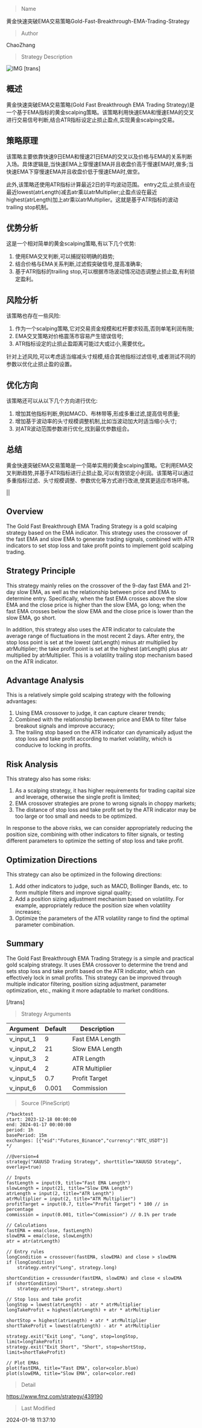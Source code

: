 
> Name

黄金快速突破EMA交易策略Gold-Fast-Breakthrough-EMA-Trading-Strategy

> Author

ChaoZhang

> Strategy Description

![IMG](https://www.fmz.com/upload/asset/f8bb85dbd141122415.png)
[trans]

## 概述

黄金快速突破EMA交易策略(Gold Fast Breakthrough EMA Trading Strategy)是一个基于EMA指标的黄金scalping策略。该策略利用快速EMA和慢速EMA的交叉进行交易信号判断,结合ATR指标设定止损止盈点,实现黄金scalping交易。

## 策略原理

该策略主要依靠快速9日EMA和慢速21日EMA的交叉以及价格与EMA的关系判断入场。具体逻辑是,当快速EMA上穿慢速EMA并且收盘价高于慢速EMA时,做多;当快速EMA下穿慢速EMA并且收盘价低于慢速EMA时,做空。

此外,该策略还使用ATR指标计算最近2日的平均波动范围。 entry之后,止损点设在最近lowest(atrLength)减去atr乘以atrMultiplier;止盈点设在最近highest(atrLength)加上atr乘以atrMultiplier。这就是基于ATR指标的波动 trailing stop机制。

## 优势分析

这是一个相对简单的黄金scalping策略,有以下几个优势:

1. 使用EMA交叉判断,可以捕捉较明确的趋势;
2. 结合价格与EMA关系判断,过滤假突破信号,提高准确率;  
3. 基于ATR指标的trailing stop,可以根据市场波动情况动态调整止损止盈,有利锁定盈利。

## 风险分析

该策略也存在一些风险:  

1. 作为一个scalping策略,它对交易资金规模和杠杆要求较高,否则单笔利润有限;
2. EMA交叉策略对价格震荡市容易产生错误信号;  
3. ATR指标设定的止损止盈距离可能过大或过小,需要优化。

针对上述风险,可以考虑适当缩减头寸规模,结合其他指标过滤信号,或者测试不同的参数以优化止损止盈的设置。

## 优化方向  

该策略还可以从以下几个方向进行优化:

1. 增加其他指标判断,例如MACD、布林带等,形成多重过滤,提高信号质量;  
2. 增加基于波动率的头寸规模调整机制,比如当波动加大时适当缩小头寸;
3. 对ATR波动范围参数进行优化,找到最优参数组合。

## 总结

黄金快速突破EMA交易策略是一个简单实用的黄金scalping策略。它利用EMA交叉判断趋势,并基于ATR指标进行止损止盈,可以有效锁定小利润。该策略可以通过多重指标过滤、头寸规模调整、参数优化等方式进行改进,使其更适应市场环境。

||

## Overview

The Gold Fast Breakthrough EMA Trading Strategy is a gold scalping strategy based on the EMA indicator. This strategy uses the crossover of the fast EMA and slow EMA to generate trading signals, combined with ATR indicators to set stop loss and take profit points to implement gold scalping trading.

## Strategy Principle  

This strategy mainly relies on the crossover of the 9-day fast EMA and 21-day slow EMA, as well as the relationship between price and EMA to determine entry. Specifically, when the fast EMA crosses above the slow EMA and the close price is higher than the slow EMA, go long; when the fast EMA crosses below the slow EMA and the close price is lower than the slow EMA, go short.

In addition, this strategy also uses the ATR indicator to calculate the average range of fluctuations in the most recent 2 days. After entry, the stop loss point is set at the lowest (atrLength) minus atr multiplied by atrMultiplier; the take profit point is set at the highest (atrLength) plus atr multiplied by atrMultiplier. This is a volatility trailing stop mechanism based on the ATR indicator.

## Advantage Analysis  

This is a relatively simple gold scalping strategy with the following advantages:

1. Using EMA crossover to judge, it can capture clearer trends;
2. Combined with the relationship between price and EMA to filter false breakout signals and improve accuracy;
3. The trailing stop based on the ATR indicator can dynamically adjust the stop loss and take profit according to market volatility, which is conducive to locking in profits.

## Risk Analysis   

This strategy also has some risks:

1. As a scalping strategy, it has higher requirements for trading capital size and leverage, otherwise the single profit is limited;
2. EMA crossover strategies are prone to wrong signals in choppy markets;
3. The distance of stop loss and take profit set by the ATR indicator may be too large or too small and needs to be optimized.

In response to the above risks, we can consider appropriately reducing the position size, combining with other indicators to filter signals, or testing different parameters to optimize the setting of stop loss and take profit.

## Optimization Directions   

This strategy can also be optimized in the following directions:  

1. Add other indicators to judge, such as MACD, Bollinger Bands, etc. to form multiple filters and improve signal quality;
2. Add a position sizing adjustment mechanism based on volatility. For example, appropriately reduce the position size when volatility increases;  
3. Optimize the parameters of the ATR volatility range to find the optimal parameter combination.

## Summary  

The Gold Fast Breakthrough EMA Trading Strategy is a simple and practical gold scalping strategy. It uses EMA crossover to determine the trend and sets stop loss and take profit based on the ATR indicator, which can effectively lock in small profits. This strategy can be improved through multiple indicator filtering, position sizing adjustment, parameter optimization, etc., making it more adaptable to market conditions.

[/trans]

> Strategy Arguments



|Argument|Default|Description|
|----|----|----|
|v_input_1|9|Fast EMA Length|
|v_input_2|21|Slow EMA Length|
|v_input_3|2|ATR Length|
|v_input_4|2|ATR Multiplier|
|v_input_5|0.7|Profit Target|
|v_input_6|0.001|Commission|


> Source (PineScript)

``` pinescript
/*backtest
start: 2023-12-18 00:00:00
end: 2024-01-17 00:00:00
period: 1h
basePeriod: 15m
exchanges: [{"eid":"Futures_Binance","currency":"BTC_USDT"}]
*/

//@version=4
strategy("XAUUSD Trading Strategy", shorttitle="XAUUSD Strategy", overlay=true)

// Inputs
fastLength = input(9, title="Fast EMA Length")
slowLength = input(21, title="Slow EMA Length")
atrLength = input(2, title="ATR Length")
atrMultiplier = input(2, title="ATR Multiplier")
profitTarget = input(0.7, title="Profit Target") * 100 // in percentage
commission = input(0.001, title="Commission") // 0.1% per trade

// Calculations
fastEMA = ema(close, fastLength)
slowEMA = ema(close, slowLength)
atr = atr(atrLength)

// Entry rules
longCondition = crossover(fastEMA, slowEMA) and close > slowEMA
if (longCondition)
    strategy.entry("Long", strategy.long)

shortCondition = crossunder(fastEMA, slowEMA) and close < slowEMA
if (shortCondition)
    strategy.entry("Short", strategy.short)

// Stop loss and take profit
longStop = lowest(atrLength) - atr * atrMultiplier
longTakeProfit = highest(atrLength) + atr * atrMultiplier

shortStop = highest(atrLength) + atr * atrMultiplier
shortTakeProfit = lowest(atrLength) - atr * atrMultiplier

strategy.exit("Exit Long", "Long", stop=longStop, limit=longTakeProfit)
strategy.exit("Exit Short", "Short", stop=shortStop, limit=shortTakeProfit)

// Plot EMAs
plot(fastEMA, title="Fast EMA", color=color.blue)
plot(slowEMA, title="Slow EMA", color=color.red)
```

> Detail

https://www.fmz.com/strategy/439190

> Last Modified

2024-01-18 11:37:10
